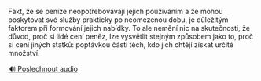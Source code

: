 
Fakt, že se peníze neopotřebovávají jejich používáním a že mohou poskytovat své služby prakticky po neomezenou dobu, je důležitým faktorem při formování jejich nabídky. To ale nemění nic na skutečnosti, že důvod, proč si lidé cení peněz, lze vysvětlit stejným způsobem jako to, proč si cení jiných statků: poptávkou části těch, kdo jich chtějí získat určité množství.

[🔊 Poslechnout audio](/data/7-paragraphs/audio/chapter_75/para_001-Fakt-e-se-penze-neopotebovvaj-jejich-pouv.mp3)
